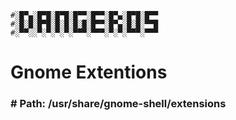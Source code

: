 ```
#░█▀▄░█▀█░█▀█░█▀▀░█▀▀░█▀▄░█▀█░█▀▀
#░█░█░█▀█░█░█░█░█░█▀▀░█▀▄░█░█░▀▀█
#░▀▀░░▀░▀░▀░▀░▀▀▀░▀▀▀░▀░▀░▀▀▀░▀▀▀
```
# Gnome Extentions
### # Path: /usr/share/gnome-shell/extensions

